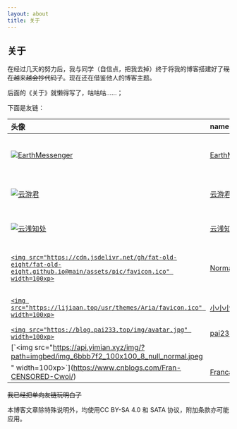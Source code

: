 ```yaml
---
layout: about
title: 关于
---
```

## 关于

在经过几天的努力后，我与同学（自信点，把我去掉）终于将我的博客搭建好了~~现在越来越会抄代码了~~。现在还在借鉴他人的博客主题。

后面的《关于》就懒得写了，咕咕咕……；

下面是友链：

| 头像                                                                                                                                                    | name                                                       | 备注                   |
| :------------------------------------------------------------------------------------------------------------------------------------------------------ | :--------------------------------------------------------- | :--------------------- |
| [![EarthMessenger](https://avatars.githubusercontent.com/u/49364506?v=4&s=100)](https://earthmessenger.github.io)                                            | [EarthMessenger](https://earthmessenger.github.io)            | 就是他改了亿些小 bug   |
| [![云游君](https://avatars.githubusercontent.com/u/25154432?v=4&s=100)](https://www.yunyoujun.cn)                                                            | [云游君](https://www.yunyoujun.cn)                            | ~~单向友链不违法吧~~  |
| [![云浅知处](https://yunqian-qwq.github.io/images/avatar.png)](https://yunqian-qwq.github.io/)                                                               | [云浅知处](https://yunqian-qwq.github.io/)                    | 单向友链一定不违法     |
| [`<img src="https://cdn.jsdelivr.net/gh/fat-old-eight/fat-old-eight.github.io@main/assets/pic/favicon.ico" width=100xp>`](https://zxt688.top/)           | [Norman](https://zxt688.top/)                                 | 《论单向友联的合法性》 |
| [`<img src="https://lijiaan.top/usr/themes/Aria/favicon.ico" width=100xp>`](https://lijiaan.top/)                                                        | [小小小朋友](https://lijiaan.top/)                            | 我找到一个洛厨         |
| [`<img src="https://blog.pai233.top/img/avatar.jpg" width=100xp>`](https://blog.pai233.top)                                                              | [pai233](https://blog.pai233.top)                             | Phigros                |
| [`<img src="https://api.yimian.xyz/img/?path=imgbed/img_6bbb7f2_100x100_8_null_normal.jpeg
" width=100xp>`](https://www.cnblogs.com/Fran-CENSORED-Cwoi/) | [Francais_Drake](https://www.cnblogs.com/Fran-CENSORED-Cwoi/) | 同机房                 |

~~我已经把单向友链玩明白了~~

本博客文章除特殊说明外，均使用CC BY-SA 4.0 和 SATA 协议，附加条款亦可能应用。
